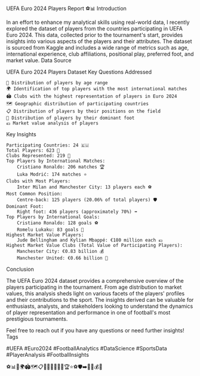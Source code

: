 UEFA Euro 2024 Players Report ⚽📊
Introduction

In an effort to enhance my analytical skills using real-world data, I recently explored the dataset of players from the countries participating in UEFA Euro 2024. This data, collected prior to the tournament's start, provides insights into various aspects of the players and their attributes. The dataset is sourced from Kaggle and includes a wide range of metrics such as age, international experience, club affiliations, positional play, preferred foot, and market value.
Data Source

UEFA Euro 2024 Players Dataset
Key Questions Addressed

    📅 Distribution of players by age range
    🌍 Identification of top players with the most international matches
    🏟️ Clubs with the highest representation of players in Euro 2024
    🗺️ Geographic distribution of participating countries
    📋 Distribution of players by their positions on the field
    🦶 Distribution of players by their dominant foot
    💶 Market value analysis of players

Key Insights

    Participating Countries: 24 🇪🇺
    Total Players: 623 👥
    Clubs Represented: 219 🏢
    Top Players by International Matches:
        Cristiano Ronaldo: 206 matches 🏆
        Luka Modrić: 174 matches ⭐
    Clubs with Most Players:
        Inter Milan and Manchester City: 13 players each ⚽
    Most Common Position:
        Centre-back: 125 players (20.06% of total players) 🛡️
    Dominant Foot:
        Right foot: 436 players (approximately 70%) ➡️
    Top Players by International Goals:
        Cristiano Ronaldo: 128 goals ⚽
        Romelu Lukaku: 83 goals 🥅
    Highest Market Value Players:
        Jude Bellingham and Kylian Mbappé: €180 million each 💶
    Highest Market Value Clubs (Total Value of Participating Players):
        Manchester City: €0.83 billion 💰
        Manchester United: €0.66 billion 💸

Conclusion

The UEFA Euro 2024 dataset provides a comprehensive overview of the players participating in the tournament. From age distribution to market values, this analysis sheds light on various facets of the players' profiles and their contributions to the sport. The insights derived can be valuable for enthusiasts, analysts, and stakeholders looking to understand the dynamics of player representation and performance in one of football's most prestigious tournaments.

Feel free to reach out if you have any questions or need further insights!
Tags

#UEFA #Euro2024 #FootballAnalytics #DataScience #SportsData #PlayerAnalysis #FootballInsights

⚽📊📅🌍🏟️🗺️📋🦶💶🇪🇺👥🏢🏆⭐⚽🛡️➡️🥅💶💰💸
